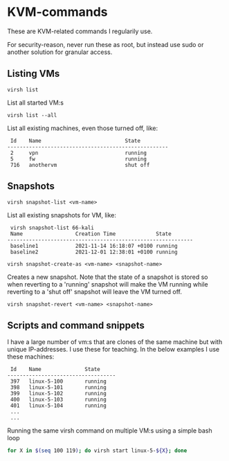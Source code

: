 # KVM-commands
These are KVM-related commands I regularily use.

For security-reason, never run these as root, but instead use sudo or another solution for granular access.

## Listing VMs


```shell
virsh list
```
List all started VM:s


```shell
virsh list --all
```
List all existing machines, even those turned off, like:

```
 Id    Name                           State
----------------------------------------------------
 2     vpn                            running
 5     fw                             running
 716   anothervm                      shut off
 ```
 

## Snapshots

```shell
virsh snapshot-list <vm-name>
```
List all existing snapshots for VM, like:

```
 virsh snapshot-list 66-kali
 Name                 Creation Time             State
------------------------------------------------------------
 baseline1            2021-11-14 16:18:07 +0100 running
 baseline2            2021-12-01 12:38:01 +0100 running

```


```code
virsh snapshot-create-as <vm-name> <snapshot-name>
```
Creates a new snapshot. Note that the state of a snapshot is stored so when reverting to a 'running' snapshot will make the VM running while reverting to a 'shut off' snapshot will leave the VM turned off.

```
virsh snapshot-revert <vm-name> <snapshot-name>
```


## Scripts and command snippets

 
I have a large number of vm:s that are clones of the same machine but with unique IP-addresses. I use these for teaching. In the below examples I use these machines:


```virsh list --all
 Id    Name              State
-----------------------------------
 397   linux-5-100       running
 398   linux-5-101       running
 399   linux-5-102       running
 400   linux-5-103       running
 401   linux-5-104       running
 ...
 ...
 ```
 

 Running the same virsh command on multiple VM:s using a simple bash loop
```bash
for X in $(seq 100 119); do virsh start linux-5-${X}; done

```
